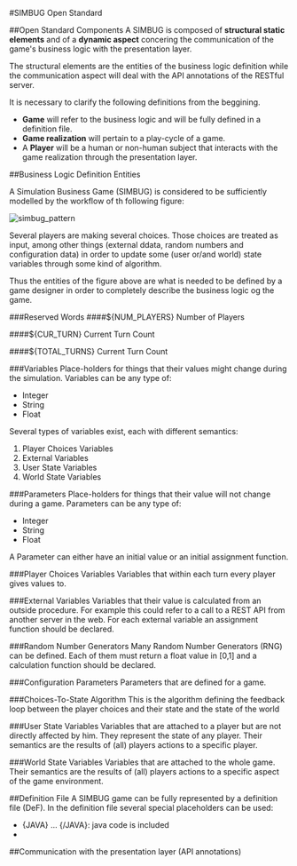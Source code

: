 #SIMBUG Open Standard

##Open Standard Components
A SIMBUG is composed of **structural static elements** and of a **dynamic aspect** concering the communication of the game's business logic with the presentation layer.

The structural elements are the entities of the business logic definition while the communication aspect will deal with the API annotations of the RESTful server.

It is necessary to clarify the following definitions from the beggining. 

* **Game** will refer to the business logic and will be fully defined in a definition file.
* **Game realization** will pertain to a play-cycle of a game. 
* A **Player** will be a human or non-human subject that interacts with the game realization through the presentation layer.


##Business Logic Definition Entities

A Simulation Business Game (SIMBUG) is considered to be sufficiently modelled by the workflow of th following figure:

![simbug_pattern](https://cloud.githubusercontent.com/assets/13544631/8996812/bfa27e74-3723-11e5-812e-8e344d365688.png)

Several players are making several choices. Those choices are treated as input, among other things (external ddata, random numbers and configuration data) in order to update some (user or/and world) state variables through some kind of algorithm.

Thus the entities of the figure above are what is needed to be defined by a game designer in order to completely describe the business logic og the game.


###Reserved Words
####${NUM_PLAYERS}
Number of Players 

####${CUR_TURN}
Current Turn Count 

####${TOTAL_TURNS}
Current Turn Count 

###Variables
Place-holders for things that their values might change during the simulation. 
Variables can be any type of:
* Integer
* String
* Float

Several types of variables exist, each with different semantics: 

1. Player Choices Variables
2. External Variables
3. User State Variables 
4. World State Variables

###Parameters
Place-holders for things that their value will not change during a game.
Parameters can be any type of:
* Integer
* String
* Float

A Parameter can either have an initial value or an initial assignment function.

###Player Choices Variables
Variables that within each turn every player gives values to. 


###External Variables
Variables that their value is calculated from an outside procedure. 
For example this could refer to a call to a REST API from another server in the web.
For each external variable an assignment function should be declared.


###Random Number Generators
Many Random Number Generators (RNG) can be defined. 
Each of them must return a float value in [0,1] and a calculation function should be declared.


###Configuration Parameters
Parameters that are defined for a game.

###Choices-To-State Algorithm
This is the algorithm defining the feedback loop between the player choices and their state and the state of the world

###User State Variables 
Variables that are attached to a player but are not directly affected by him. 
They represent the state of any player.
Their semantics are the results of (all) players actions to a specific player. 

###World State Variables
Variables that are attached to the whole game.
Their semantics are the results of (all) players actions to a specific aspect of the game environment. 

##Definition File
A SIMBUG game can be fully represented by a definition file (DeF). 
In the definition file several special placeholders can be used:
* {JAVA} ... {/JAVA}: java code is included
* 

##Communication with the presentation layer (API annotations)
